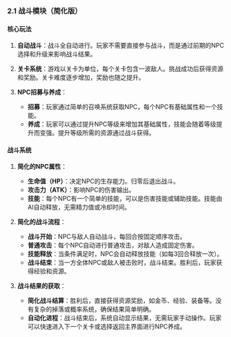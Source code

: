 
### 2.1 战斗模块（简化版）

#### 核心玩法

1. **自动战斗**：战斗全自动进行。玩家不需要直接参与战斗，而是通过前期的NPC选择和升级来影响战斗结果。

2. **关卡系统**：游戏以关卡为单位，每个关卡包含一波敌人。挑战成功后获得资源和奖励。关卡难度逐步增加，奖励也随之提升。

3. **NPC招募与养成**：
   - **招募**：玩家通过简单的召唤系统获取NPC，每个NPC有基础属性和一个技能。
   - **养成**：玩家可以通过提升NPC等级来增加其基础属性，技能会随着等级提升而变强。提升等级所需的资源通过战斗获得。

#### 战斗系统

1. **简化的NPC属性**：
   - **生命值（HP）**：决定NPC的生存能力。归零后退出战斗。
   - **攻击力（ATK）**：影响NPC的伤害输出。
   - **技能**：每个NPC有一个简单的技能，可以是伤害技能或辅助技能。技能由AI自动释放，无需精力值或冷却时间。

2. **简化的战斗流程**：
   - **战斗开始**：NPC与敌人自动战斗，每回合按固定顺序攻击。
   - **普通攻击**：每个NPC自动进行普通攻击，对敌人造成固定伤害。
   - **技能释放**：当条件满足时，NPC会自动释放技能（如每3回合释放一次）。
   - **战斗结束**：当一方全体NPC或敌人被击败时，战斗结束。胜利后，玩家获得经验和资源。

3. **战斗结果的获取**：
   - **简化战斗结算**：胜利后，直接获得资源奖励，如金币、经验、装备等。没有复杂的掉落或概率系统，确保结果简单明确。
   - **自动化进程**：战斗结束后，系统自动显示结果，无需玩家手动操作。玩家可以快速进入下一个关卡或选择返回主界面进行NPC养成。

